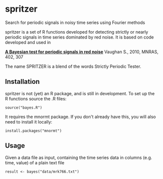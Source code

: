 # spritzer
Search for periodic signals in noisy time series using Fourier methods

spritzer is a set of R functions developed for detecting strictly or nearly periodic signals in time series dominated by red noise. It is based on code developed and used in

**[A Bayesian test for periodic signals in red noise](http://adsabs.harvard.edu/abs/2009arXiv0910.2706V)** 
Vaughan S., 2010, MNRAS, 402, 307

The name SPRITZER is a blend of the words Strictly Periodic Tester.

## Installation

spritzer is not (yet) an R package, and is still in development. To set up the R functions source the .R files:
```
source("bayes.R")
```

It requires the mnormt package. If you don't already have this, you will also need to install it locally:
```
install.packages("mnormt")
```

## Usage

Given a data file as input, containing the time series data in columns (e.g. time, value) of a plain text file

```
result <- bayes("data/mrk766.txt")
```

